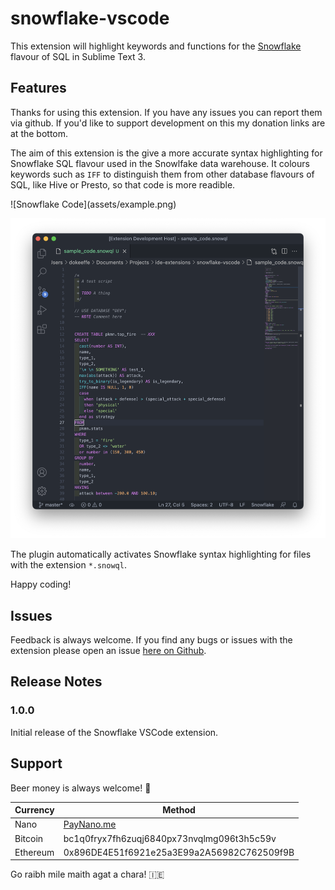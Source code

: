 # snowflake-vscode

This extension will highlight keywords and functions for the [Snowflake](https://www.snowflake.com/) flavour of SQL in Sublime Text 3.

## Features

Thanks for using this extension. If you have any issues you can report them via github. If you'd like to support development on this my donation links are at the bottom.

The aim of this extension is the give a more accurate syntax highlighting for Snowflake SQL flavour used in the Snowlfake data warehouse. It colours keywords such as `IFF` to distinguish them from other database flavours of SQL, like Hive or Presto, so that code is more readible.

\!\[Snowflake Code\]\(assets/example.png\)

![Snowflake Code](assets/example.png)

The plugin automatically activates Snowflake syntax highlighting for files with the extension `*.snowql`.

Happy coding!

## Issues

Feedback is always welcome.
If you find any bugs or issues with the extension please open an issue [here on Github](https://github.com/okeeffdp/snowflake-sublime-text/issues).

## Release Notes

### 1.0.0

Initial release of the Snowflake VSCode extension.

## Support

Beer money is always welcome! 🍺

| Currency | Method |
| ------ | ----- |
| Nano | [PayNano.me](https://paynano.me/nano_1ry8urb6sdoeri6hcsdtrok518i6ybtnqtxf9d7hnyer6tr3xxpwj3gk6hyg) |
| Bitcoin | bc1q0fryx7fh6zuqj6840px73nvqlmg096t3h5c59v |
| Ethereum | 0x896DE4E51f6921e25a3E99a2A56982C762509f9B |

Go raibh mile maith agat a chara! 🇮🇪
